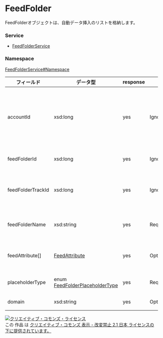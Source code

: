 # FeedFolder
FeedFolderオブジェクトは、自動データ挿入のリストを格納します。

### Service
+ [FeedFolderService](../../services/FeedFolderService.md)

### Namespace
[FeedFolderService#Namespace](../../services/FeedFolderService.md#namespace)

| フィールド | データ型 |  response | add | set | remove | 説明 |
|---|---|---|---|---|---|---|
| accountId| xsd:long|  yes| Ignore| Ignore| Ignore| アカウントIDです。<br>※入稿の仕様変更により不要になりました。 |
| feedFolderId| xsd:long|  yes| Ignore| Requirement<br>Not updatable| Requirement<br>Not updatable| FeedフォルダIDです。 |
| feedFolderTrackId| xsd:long|  yes| Ignore| Ignore| Ignore| Feedフォルダのトラッキング用IDです。 |
| feedFolderName| xsd:string| yes| Requirement| Ignore| Ignore| Feedフォルダのリスト名です。 |
| feedAttribute[]| <a href="FeedAttribute.md">FeedAttribute</a>| yes| Optional| Optional| Ignore| Feedの属性（カラム）情報です。 |
| placeholderType| enum <a href="FeedFolderPlaceholderType.md">FeedFolderPlaceholderType</a>| yes| Requirement| Ignore| Ignore| FeedItemの種類です。 |
| domain| xsd:string| yes| Optional| Ignore| Ignore| ドメインです。 |

<a rel="license" href="http://creativecommons.org/licenses/by-nd/2.1/jp/"><img alt="クリエイティブ・コモンズ・ライセンス" style="border-width:0" src="https://i.creativecommons.org/l/by-nd/2.1/jp/88x31.png" /></a><br />この 作品 は <a rel="license" href="http://creativecommons.org/licenses/by-nd/2.1/jp/">クリエイティブ・コモンズ 表示 - 改変禁止 2.1 日本 ライセンスの下に提供されています。</a>
